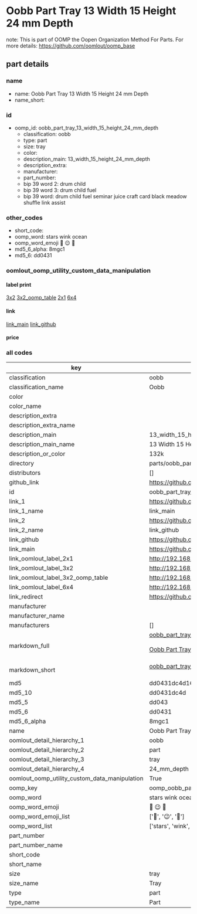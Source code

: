 # Oobb Part Tray 13 Width 15 Height 24 mm Depth  

note: This is part of OOMP the Oopen Organization Method For Parts. For more details: https://github.com/oomlout/oomp_base

##  part details
  







### name
* name: Oobb Part Tray 13 Width 15 Height 24 mm Depth
* name_short: 
### id
* oomp_id: oobb_part_tray_13_width_15_height_24_mm_depth
  * classification: oobb
  * type: part
  * size: tray
  * color: 
  * description_main: 13_width_15_height_24_mm_depth
  * description_extra: 
  * manufacturer: 
  * part_number: 
  * bip 39 word 2: drum child
  * bip 39 word 3: drum child fuel
  * bip 39 word: drum child fuel seminar juice craft card black meadow shuffle link assist

### other_codes
* short_code: 
* oomp_word: stars wink ocean
* oomp_word_emoji :stars: :wink: :ocean:
* md5_6_alpha: 8mgc1
* md5_6: dd0431






### oomlout_oomp_utility_custom_data_manipulation
#### label print
[3x2](http://192.168.1.245:1112/?label=oomp%208mgc1)
[3x2_oomp_table](http://192.168.1.108:1112/?label=oomp%208mgc1)
[2x1](http://192.168.1.242:1112/?label=oomp%208mgc1)
[6x4](http://192.168.1.55:1112/?label=oomp%208mgc1)    

#### link

[link_main](https://github.com/oomlout/oomlout_oomp_version_1_messy/tree/main/parts/oobb_part_tray_13_width_15_height_24_mm_depth) [link_github](https://github.com/oomlout/oomlout_oomp_version_1_messy/tree/main/parts/oobb_part_tray_13_width_15_height_24_mm_depth)                             

#### price







### all codes 
| key | value |  
| --- | --- |  
| classification | oobb |  
| classification_name | Oobb |  
| color |  |  
| color_name |  |  
| description_extra |  |  
| description_extra_name |  |  
| description_main | 13_width_15_height_24_mm_depth |  
| description_main_name | 13 Width 15 Height 24 mm Depth |  
| description_or_color | 132k |  
| directory | parts/oobb_part_tray_13_width_15_height_24_mm_depth |  
| distributors | [] |  
| github_link | https://github.com/oomlout/oomlout_oomp_part_src/tree/main/parts/oobb_part_tray_13_width_15_height_24_mm_depth |  
| id | oobb_part_tray_13_width_15_height_24_mm_depth |  
| link_1 | https://github.com/oomlout/oomlout_oomp_version_1_messy/tree/main/parts/oobb_part_tray_13_width_15_height_24_mm_depth |  
| link_1_name | link_main |  
| link_2 | https://github.com/oomlout/oomlout_oomp_version_1_messy/tree/main/parts/oobb_part_tray_13_width_15_height_24_mm_depth |  
| link_2_name | link_github |  
| link_github | https://github.com/oomlout/oomlout_oomp_version_1_messy/tree/main/parts/oobb_part_tray_13_width_15_height_24_mm_depth |  
| link_main | https://github.com/oomlout/oomlout_oomp_version_1_messy/tree/main/parts/oobb_part_tray_13_width_15_height_24_mm_depth |  
| link_oomlout_label_2x1 | http://192.168.1.242:1112/?label=oomp%208mgc1 |  
| link_oomlout_label_3x2 | http://192.168.1.245:1112/?label=oomp%208mgc1 |  
| link_oomlout_label_3x2_oomp_table | http://192.168.1.108:1112/?label=oomp%208mgc1 |  
| link_oomlout_label_6x4 | http://192.168.1.55:1112/?label=oomp%208mgc1 |  
| link_redirect | https://github.com/oomlout/oomlout_oomp_version_1_messy/tree/main/parts/oobb_part_tray_13_width_15_height_24_mm_depth |  
| manufacturer |  |  
| manufacturer_name |  |  
| manufacturers | [] |  
| markdown_full | [oobb_part_tray_13_width_15_height_24_mm_depth](none)<br>[](none)<br>[Oobb Part Tray 13 Width 15 Height 24 Mm Depth](none)<br><br> |  
| markdown_short | [oobb_part_tray_13_width_15_height_24_mm_depth](none)<br><br> |  
| md5 | dd0431dc4d16e450c83c6c38bbc9fa1c |  
| md5_10 | dd0431dc4d |  
| md5_5 | dd043 |  
| md5_6 | dd0431 |  
| md5_6_alpha | 8mgc1 |  
| name | Oobb Part Tray 13 Width 15 Height 24 mm Depth |  
| oomlout_detail_hierarchy_1 | oobb |  
| oomlout_detail_hierarchy_2 | part |  
| oomlout_detail_hierarchy_3 | tray |  
| oomlout_detail_hierarchy_4 | 24_mm_depth |  
| oomlout_oomp_utility_custom_data_manipulation | True |  
| oomp_key | oomp_oobb_part_tray_13_width_15_height_24_mm_depth |  
| oomp_word | stars wink ocean |  
| oomp_word_emoji | :stars: :wink: :ocean: |  
| oomp_word_emoji_list | [':stars:', ':wink:', ':ocean:'] |  
| oomp_word_list | ['stars', 'wink', 'ocean'] |  
| part_number |  |  
| part_number_name |  |  
| short_code |  |  
| short_name |  |  
| size | tray |  
| size_name | Tray |  
| type | part |  
| type_name | Part |  
